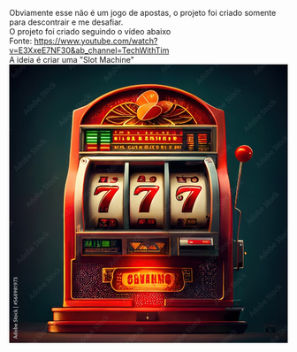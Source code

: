 Obviamente esse não é um jogo de apostas, o projeto foi criado somente
para descontrair e me desafiar. <br>O projeto foi criado seguindo o vídeo abaixo <br>
Fonte: https://www.youtube.com/watch?v=E3XxeE7NF30&ab_channel=TechWithTim <br>
A ideia é criar uma "Slot Machine"
![alt text](imgs/slot_machine.jpg)
